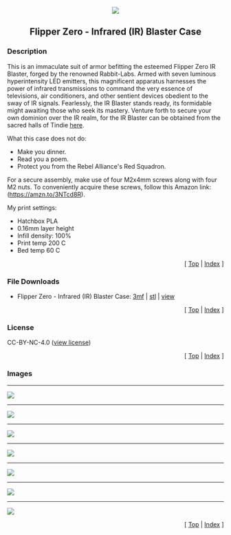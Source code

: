 <a name="top"></a>

<div align="center">
  <img align="center" src="../.github/images/3d.png" />
  <h2 align="center">Flipper Zero - Infrared (IR) Blaster Case</h2>
</div>

### Description

This is an immaculate suit of armor befitting the esteemed Flipper Zero IR Blaster, forged by the renowned Rabbit-Labs. Armed with seven luminous hyperintensity LED emitters, this magnificent apparatus harnesses the power of infrared transmissions to command the very essence of televisions, air conditioners, and other sentient devices obedient to the sway of IR signals. Fearlessly, the IR Blaster stands ready, its formidable might awaiting those who seek its mastery. Venture forth to secure your own dominion over the IR realm, for the IR Blaster can be obtained from the sacred halls of Tindie [here][link-tindie-ir-blaster].

What this case does not do:

- Make you dinner.
- Read you a poem.
- Protect you from the Rebel Alliance's Red Squadron.

For a secure assembly, make use of four M2x4mm screws along with four M2 nuts. To conveniently acquire these screws, follow this Amazon link: (https://amzn.to/3NTcd8R).

My print settings:

- Hatchbox PLA
- 0.16mm layer height
- Infill density: 100%
- Print temp 200 C
- Bed temp 60 C

<p align="right">[ <a href="#top">Top</a> | <a href="../README.md">Index</a> ]</p>

### File Downloads

- Flipper Zero - Infrared (IR) Blaster Case: [3mf][download-3mf] | [stl][download-stl] | [view][view-stl]

<p align="right">[ <a href="#top">Top</a> | <a href="../README.md">Index</a> ]</p>

### License

CC-BY-NC-4.0 ([view license][link-license])

<p align="right">[ <a href="#top">Top</a> | <a href="../README.md">Index</a> ]</p>

### Images

---

<img align="center" src="images/preview_01.png" />

---

<img align="center" src="images/preview_02.png" />

---

<img align="center" src="images/preview_03.png" />

---

<img align="center" src="images/preview_04.png" />

---

<img align="center" src="images/preview_05.png" />

---

<img align="center" src="images/preview_06.png" />

---

<img align="center" src="images/preview_07.png" />

<p align="right">[ <a href="#top">Top</a> | <a href="../README.md">Index</a> ]</p>

<!-- LINKS -->

[link-flipper-zero]: https://flipperzero.one/
[link-license]: https://github.com/CodyTolene/3D-Printing/blob/main/Flipper%20Zero%20-%20Infrared%20(IR)%20Blaster%20Case/LICENSE.md
[link-tindie-ir-blaster]: https://www.tindie.com/products/tehrabbitt/flipper-zero-ir-blaster/

<!-- DOWNLOADS: SET 1 -->

[download-3mf]: https://github.com/CodyTolene/3D-Printing/raw/main/Flipper%20Zero%20-%20Infrared%20(IR)%20Blaster%20Case/flipper-zero-infrared-ir-blaster-case.3mf
[download-stl]: https://github.com/CodyTolene/3D-Printing/raw/main/Flipper%20Zero%20-%20Infrared%20(IR)%20Blaster%20Case/flipper-zero-infrared-ir-blaster-case.stl
[view-stl]: https://github.com/CodyTolene/3D-Printing/blob/main/Flipper%20Zero%20-%20Infrared%20(IR)%20Blaster%20Case/flipper-zero-infrared-ir-blaster-case.stl
